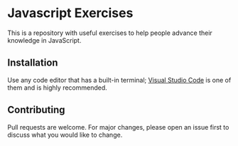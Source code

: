# Javascript Exercises

This is a repository with useful exercises to help people advance their knowledge in JavaScript.

## Installation

Use any code editor that has a built-in terminal;  [Visual Studio Code](https://code.visualstudio.com/) is one of them and is highly recommended.
## Contributing

Pull requests are welcome. For major changes, please open an issue first
to discuss what you would like to change.
